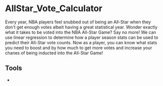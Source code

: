 # AllStar_Vote_Calculator

Every year, NBA players feel snubbed out of being an All-Star when they don't get enough votes albeit having a great statistical year. Wonder exactly what it takes to be voted into the NBA All-Star Game? Say no more! We can use linear regression to determine how a player season stats can be used to predict their All-Star vote counts. Now as a player, you can know what stats you need to boost and by how much to get more votes and increase your chanes of being inducted into the All-Star Game!

## Tools
-
